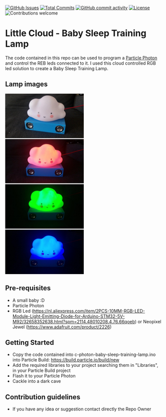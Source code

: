 [![GitHub Issues](https://img.shields.io/github/issues-raw/ltpitt/c-photon-baby-sleep-training-lamp)](https://github.com/ltpitt/c-photon-baby-sleep-training-lamp/issues)
[![Total Commits](https://img.shields.io/github/last-commit/ltpitt/c-photon-baby-sleep-training-lamp)](https://github.com/ltpitt/c-photon-baby-sleep-training-lamp/commits)
[![GitHub commit activity](https://img.shields.io/github/commit-activity/4w/ltpitt/c-photon-baby-sleep-training-lamp?foo=bar)](https://github.com/ltpitt/c-photon-baby-sleep-training-lamp/commits)
[![License](https://img.shields.io/badge/license-MIT-blue.svg)](https://github.com/ltpitt/c-photon-baby-sleep-training-lamp/blob/master/LICENSE)
![Contributions welcome](https://img.shields.io/badge/contributions-welcome-orange.svg)

Little Cloud - Baby Sleep Training Lamp
===================================

The code contained in this repo can be used to program a [Particle Photon](https://store.particle.io/products/photon) and control the REB leds connected to it.  I used this cloud controlled RGB led solution to create a Baby Sleep Training Lamp.

Lamp images
--------------
<img src="/pics/little_cloud_off.jpg" width="50%">
<img src="/pics/little_cloud_red.jpg" width="50%">
<img src="/pics/little_cloud_green.jpg" width="50%">
<img src="/pics/little_cloud_blue.jpg" width="50%">

Pre-requisites
--------------

- A small baby :D
- Particle Photon
- RGB Led (https://nl.aliexpress.com/item/2PCS-10MM-RGB-LED-Module-Light-Emitting-Diode-for-Arduino-STM32-5V-M92/32658352638.html?spm=2114.48010208.4.76.66qoeb) or Neopixel Jewel (https://www.adafruit.com/product/2226)

Getting Started
---------------

- Copy the code contained into c-photon-baby-sleep-training-lamp.ino into Particle Build: https://build.particle.io/build/new
- Add the required libraries to your project searching them in "Libraries", in your Particle Build project
- Flash it to your Particle Photon
- Cackle into a dark cave


Contribution guidelines
---------------
* If you have any idea or suggestion contact directly the Repo Owner
